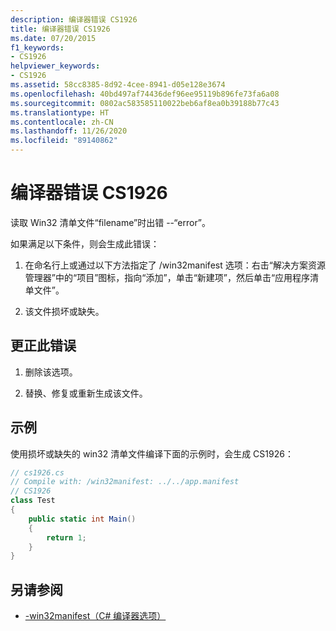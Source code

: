 ```yaml
---
description: 编译器错误 CS1926
title: 编译器错误 CS1926
ms.date: 07/20/2015
f1_keywords:
- CS1926
helpviewer_keywords:
- CS1926
ms.assetid: 58cc8385-8d92-4cee-8941-d05e128e3674
ms.openlocfilehash: 40bd497af74436def96ee95119b896fe73fa6a08
ms.sourcegitcommit: 0802ac583585110022beb6af8ea0b39188b77c43
ms.translationtype: HT
ms.contentlocale: zh-CN
ms.lasthandoff: 11/26/2020
ms.locfileid: "89140862"
---
```

# <a name="compiler-error-cs1926"></a>编译器错误 CS1926

读取 Win32 清单文件“filename”时出错 --“error”。  
  
 如果满足以下条件，则会生成此错误：  
  
1. 在命名行上或通过以下方法指定了 /win32manifest 选项：右击“解决方案资源管理器”中的“项目”图标，指向“添加”，单击“新建项”，然后单击“应用程序清单文件”。  
  
2. 该文件损坏或缺失。  
  
## <a name="to-correct-this-error"></a>更正此错误  
  
1. 删除该选项。  
  
2. 替换、修复或重新生成该文件。  
  
## <a name="example"></a>示例

 使用损坏或缺失的 win32 清单文件编译下面的示例时，会生成 CS1926：  

```csharp
// cs1926.cs  
// Compile with: /win32manifest: ../../app.manifest  
// CS1926  
class Test  
{  
    public static int Main()  
    {  
        return 1;  
    }  
}
```

## <a name="see-also"></a>另请参阅

- [-win32manifest（C# 编译器选项）](../compiler-options/win32manifest-compiler-option.md)
